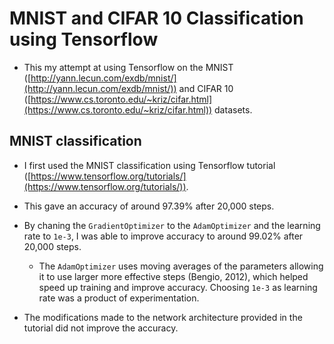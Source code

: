 # MNIST and CIFAR 10 Classification using Tensorflow

- This my attempt at using Tensorflow on the MNIST ([http://yann.lecun.com/exdb/mnist/](http://yann.lecun.com/exdb/mnist/)) and CIFAR 10 ([https://www.cs.toronto.edu/~kriz/cifar.html](https://www.cs.toronto.edu/~kriz/cifar.html)) datasets.

## MNIST classification

- I first used the MNIST classification using Tensorflow tutorial ([https://www.tensorflow.org/tutorials/](https://www.tensorflow.org/tutorials/)).
 
 + This gave an accuracy of around 97.39% after 20,000 steps.
 
 + By chaning the `GradientOptimizer` to the `AdamOptimizer` and the learning rate to `1e-3`, I was able to improve accuracy to around 99.02% after 20,000 steps. 
    
    - The `AdamOptimizer` uses moving averages of the parameters allowing it to use larger more effective steps (Bengio, 2012), which helped speed up training and improve accuracy. Choosing `1e-3` as learning rate was a product of experimentation.
 
  + The modifications made to the network architecture provided in the tutorial did not improve the accuracy.
